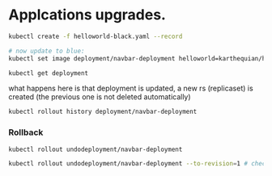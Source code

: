 # Applcations upgrades.

```bash
kubectl create -f helloworld-black.yaml --record

# now update to blue:
kubectl set image deployment/navbar-deployment helloworld=karthequian/helloworld:blue

kubectl get deployment
```

what happens here is that deployment is updated, a new rs (replicaset) is created (the previous one is not deleted automatically)

```bash
kubectl rollout history deployment/navbar-deployment
```

### Rollback

```bash
kubectl rollout undodeployment/navbar-deployment

kubectl rollout undodeployment/navbar-deployment --to-revision=1 # check number revision
```